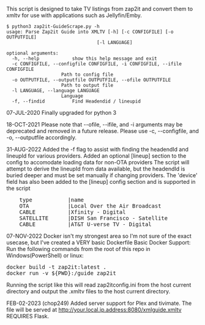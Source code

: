 
This script is designed to take TV listings from zap2it and convert them to xmltv for use with applications such as Jellyfin/Emby.

    $ python3 zap2it-GuideScrape.py -h
    usage: Parse Zap2it Guide into XMLTV [-h] [-c CONFIGFILE] [-o OUTPUTFILE]
                                     [-l LANGUAGE]

    optional arguments:
      -h, --help            show this help message and exit
      -c CONFIGFILE, --configfile CONFIGFILE, -i CONFIGFILE, --ifile CONFIGFILE
                        Path to config file
      -o OUTPUTFILE, --outputfile OUTPUTFILE, --ofile OUTPUTFILE
                        Path to output file
      -l LANGUAGE, --language LANGUAGE
                        Language
      -f, --findid          Find Headendid / lineupid

07-JUL-2020
Finally upgraded for python 3

18-OCT-2021
Please note that --ofile, --ifile, and -i arguments may be deprecated and removed in a future release. Please use -c, --configfile, and -o, --outputfile accordingly.

31-AUG-2022
Added the -f flag to assist with finding the headendId and lineupId for various providers.
Added an optional [lineup] section to the config to accomodate loading data for non-OTA providers
The script will attempt to derive the lineupId from data available, but the headendId is buried deeper and must be set manually if changing providers.
The 'device' field has also been added to the [lineup] config section and is supported in the script
<pre>
    type           |name                                    |location       |headendID      |lineupID                 |device         
    OTA            |Local Over the Air Broadcast            |               |lineupId       |USA-lineupId-DEFAULT     |               
    CABLE          |Xfinity - Digital                       |Daly City      |CA55528        |USA-CA55528-DEFAULT      |X              
    SATELLITE      |DISH San Francisco - Satellite          |San Francisco  |DISH807        |USA-DISH807-DEFAULT      |-              
    CABLE          |AT&T U-verse TV - Digital               |San Francisco  |CA66343        |USA-CA66343-DEFAULT      |X              
</pre>

07-NOV-2022
Docker isn't my strongest area so I'm not sure of the exact usecase, but I've created a VERY basic Dockerfile 
Basic Docker Support:
Run the following commands from the root of this repo in Windows(PowerShell) or linux:
<pre>
docker build -t zap2it:latest .
docker run -v ${PWD}:/guide zap2it
</pre>
Running the script like this will read zap2itconfig.ini from the host current directory and output the .xmltv files to the host current directory.

FEB-02-2023 (chop249)
Added server support for Plex and tivimate. The file will be served at http://your.local.ip.address:8080/xmlguide.xmltv REQUIRES Flask.

